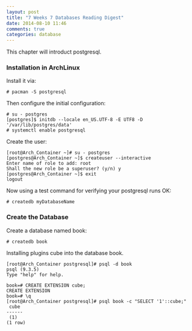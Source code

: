 ```yaml
---
layout: post
title: "7 Weeks 7 Databases Reading Digest"
date: 2014-08-10 11:46
comments: true
categories: database
---
```

This chapter will introduct postgresql.    
### Installation in ArchLinux
Install it via:    

```
# pacman -S postgresql

```
Then configure the initial configuration:    

```
# su - postgres
[postgres]$ initdb --locale en_US.UTF-8 -E UTF8 -D '/var/lib/postgres/data'
# systemctl enable postgresql

```
Create the user:    

```
[root@Arch_Container ~]# su - postgres
[postgres@Arch_Container ~]$ createuser --interactive
Enter name of role to add: root
Shall the new role be a superuser? (y/n) y
[postgres@Arch_Container ~]$ exit
logout

```
Now using a test command for verifying your postgresql runs OK:    

```
# createdb myDatabaseName

```
### Create the Database
Create a database named book:    

```
# createdb book

```
Installing plugins cube into the database book.   

```
[root@Arch_Container postgresql]# psql -d book
psql (9.3.5)
Type "help" for help.

book=# CREATE EXTENSION cube;  
CREATE EXTENSION
book=# \q
[root@Arch_Container postgresql]# psql book -c "SELECT '1'::cube;"
 cube 
------
 (1)
(1 row)

```

